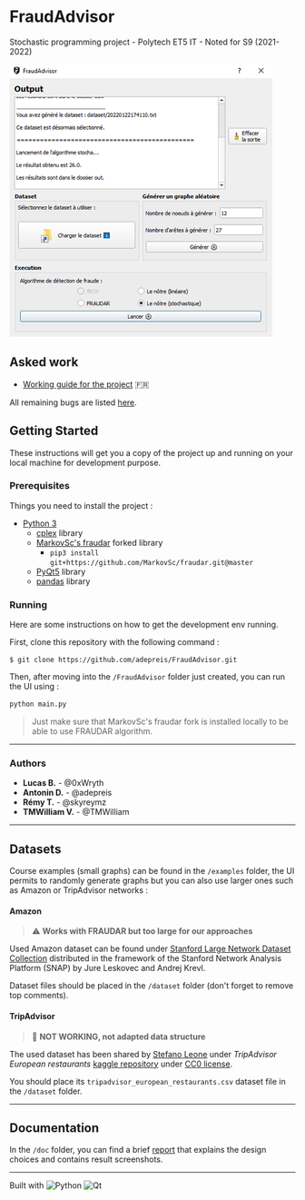 # FraudAdvisor

Stochastic programming project - Polytech ET5 IT - Noted for S9 (2021-2022)

![App screenshot](./doc/Capture.png)

## Asked work

- [Working guide for the project](./doc/[FRENCH]_Fraud_Detection_Polytech_Project.pdf) :fr:

All remaining bugs are listed [here](https://github.com/adepreis/FraudAdvisor/issues).

## Getting Started

These instructions will get you a copy of the project up and running on your local machine for development purpose.

### Prerequisites

Things you need to install the project :

- [Python 3](https://www.python.org/downloads)
	- [cplex](https://pypi.org/project/cplex) library
	- [MarkovSc's fraudar](https://github.com/MarkovSc/fraudar) forked library
		- `pip3 install git+https://github.com/MarkovSc/fraudar.git@master`
	- [PyQt5](https://pypi.org/project/PyQt5) library
	- [pandas](https://pypi.org/project/pandas) library

### Running

Here are some instructions on how to get the development env running.

First, clone this repository with the following command :

	$ git clone https://github.com/adepreis/FraudAdvisor.git

Then, after moving into the `/FraudAdvisor` folder just created, you can run the UI using :

```bash
python main.py
```

> Just make sure that MarkovSc's fraudar fork is installed locally to be able to use FRAUDAR algorithm.

---

<!--

### How it works

- Deployment of code retrieved from Git of ~~fBOX (spectral approach)~~ and FRAUDAR algorithms
	- Use of MarkovSc's fraudar fork
- Development of the mathematical model of stochastic optimization provided by our professor
- the graphical interface allows to simulate different datasets to benchmark the solutions

---
-->

### Authors

* **Lucas B.** - @0xWryth
* **Antonin D.** - @adepreis
* **Rémy T.** - @skyreymz
* **TMWilliam V.** - @TMWilliam

---

## Datasets

Course examples (small graphs) can be found in the `/examples` folder, the UI permits to randomly generate graphs but you can also use larger ones such as Amazon or TripAdvisor networks :

<!-- ask the user to download it by itself because of file size -->

#### Amazon

> :warning: **Works with FRAUDAR but too large for our approaches**

Used Amazon dataset can be found under [Stanford Large Network Dataset Collection](https://snap.stanford.edu/data/#amazon) distributed in the framework of the Stanford Network Analysis Platform (SNAP) by Jure Leskovec and Andrej Krevl.

Dataset files should be placed in the `/dataset` folder (don't forget to remove top comments).

#### TripAdvisor

> :construction: **NOT WORKING, not adapted data structure**

The used dataset has been shared by [Stefano Leone](https://www.kaggle.com/stefanoleone992) under _TripAdvisor European restaurants_ [kaggle repository](https://www.kaggle.com/stefanoleone992/tripadvisor-european-restaurants/version/1) under [CC0 license](https://creativecommons.org/publicdomain/zero/1.0/).

You should place its `tripadvisor_european_restaurants.csv` dataset file in the `/dataset` folder.

---

## Documentation

In the `/doc` folder, you can find a brief [report](./doc/[FRENCH]_Project_Report.pdf) that explains the design choices and contains result screenshots.

---

Built with ![Python](https://img.shields.io/badge/python-3670A0?style=for-the-badge&logo=python&logoColor=ffdd54) ![Qt](https://img.shields.io/badge/Qt-%23217346.svg?style=for-the-badge&logo=Qt&logoColor=white)
